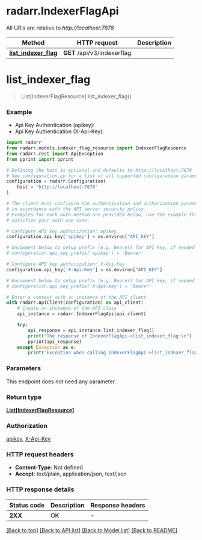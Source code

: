 # radarr.IndexerFlagApi

All URIs are relative to *http://localhost:7878*

Method | HTTP request | Description
------------- | ------------- | -------------
[**list_indexer_flag**](IndexerFlagApi.md#list_indexer_flag) | **GET** /api/v3/indexerflag | 


# **list_indexer_flag**
> List[IndexerFlagResource] list_indexer_flag()

### Example

* Api Key Authentication (apikey):
* Api Key Authentication (X-Api-Key):

```python
import radarr
from radarr.models.indexer_flag_resource import IndexerFlagResource
from radarr.rest import ApiException
from pprint import pprint

# Defining the host is optional and defaults to http://localhost:7878
# See configuration.py for a list of all supported configuration parameters.
configuration = radarr.Configuration(
    host = "http://localhost:7878"
)

# The client must configure the authentication and authorization parameters
# in accordance with the API server security policy.
# Examples for each auth method are provided below, use the example that
# satisfies your auth use case.

# Configure API key authorization: apikey
configuration.api_key['apikey'] = os.environ["API_KEY"]

# Uncomment below to setup prefix (e.g. Bearer) for API key, if needed
# configuration.api_key_prefix['apikey'] = 'Bearer'

# Configure API key authorization: X-Api-Key
configuration.api_key['X-Api-Key'] = os.environ["API_KEY"]

# Uncomment below to setup prefix (e.g. Bearer) for API key, if needed
# configuration.api_key_prefix['X-Api-Key'] = 'Bearer'

# Enter a context with an instance of the API client
with radarr.ApiClient(configuration) as api_client:
    # Create an instance of the API class
    api_instance = radarr.IndexerFlagApi(api_client)

    try:
        api_response = api_instance.list_indexer_flag()
        print("The response of IndexerFlagApi->list_indexer_flag:\n")
        pprint(api_response)
    except Exception as e:
        print("Exception when calling IndexerFlagApi->list_indexer_flag: %s\n" % e)
```



### Parameters

This endpoint does not need any parameter.

### Return type

[**List[IndexerFlagResource]**](IndexerFlagResource.md)

### Authorization

[apikey](../README.md#apikey), [X-Api-Key](../README.md#X-Api-Key)

### HTTP request headers

 - **Content-Type**: Not defined
 - **Accept**: text/plain, application/json, text/json

### HTTP response details

| Status code | Description | Response headers |
|-------------|-------------|------------------|
**2XX** | OK |  -  |

[[Back to top]](#) [[Back to API list]](../README.md#documentation-for-api-endpoints) [[Back to Model list]](../README.md#documentation-for-models) [[Back to README]](../README.md)

